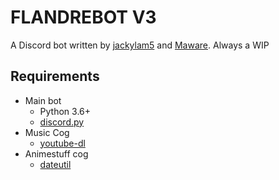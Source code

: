 # FLANDREBOT V3
A Discord bot written by [jackylam5](https://github.com/jackylam5) and [Maware](https://github.com/Ma-wa-re).
Always a WIP

## Requirements
- Main bot
    - Python 3.6+
    - [discord.py](https://github.com/Rapptz/discord.py)
- Music Cog
    - [youtube-dl](https://rg3.github.io/youtube-dl/)
- Animestuff cog
    - [dateutil](https://pypi.python.org/pypi/python-dateutil/2.6.0)
